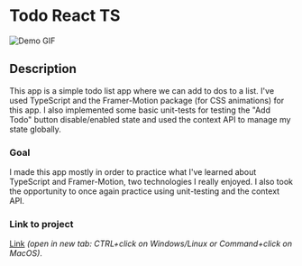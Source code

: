 # Todo React TS

![Demo GIF](https://media.giphy.com/media/V9ZJvE1UullWcScgzQ/giphy.gif)

## Description

This app is a simple todo list app where we can add to dos to a list. I've used TypeScript and the Framer-Motion package (for CSS animations) for this app. I also implemented some basic unit-tests for testing the "Add Todo" button disable/enabled state and used the context API to manage my state globally.

### Goal

I made this app mostly in order to practice what I've learned about TypeScript and Framer-Motion, two technologies I really enjoyed. I also took the opportunity to once again practice using unit-testing and the context API.

### Link to project

[Link](https://todo-react-with-ts.web.app/) <i>(open in new tab: CTRL+click on Windows/Linux or Command+click on MacOS)</i>.